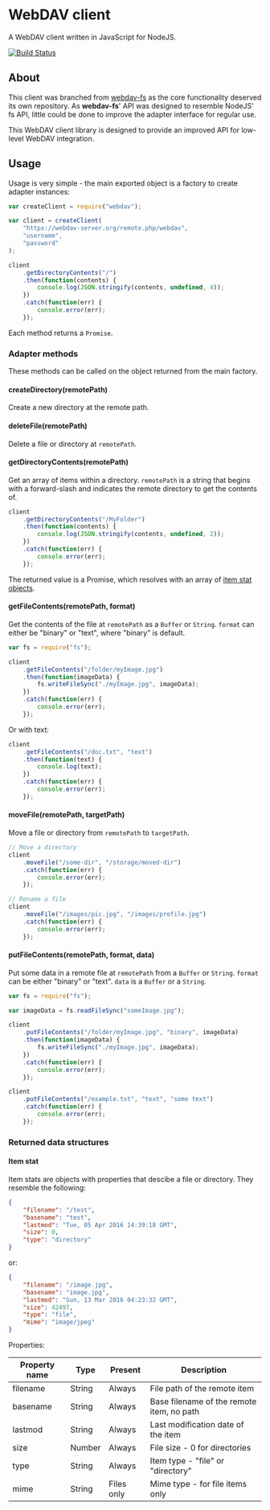 # WebDAV client
A WebDAV client written in JavaScript for NodeJS.

[![Build Status](https://travis-ci.org/perry-mitchell/webdav-client.svg?branch=master)](https://travis-ci.org/perry-mitchell/webdav-client)

## About
This client was branched from [webdav-fs](https://github.com/perry-mitchell/webdav-fs) as the core functionality deserved its own repository. As **webdav-fs**' API was designed to resemble NodeJS' fs API, little could be done to improve the adapter interface for regular use.

This WebDAV client library is designed to provide an improved API for low-level WebDAV integration.

## Usage
Usage is very simple - the main exported object is a factory to create adapter instances:

```js
var createClient = require("webdav");

var client = createClient(
    "https://webdav-server.org/remote.php/webdav",
    "username",
    "password"
);

client
    .getDirectoryContents("/")
    .then(function(contents) {
        console.log(JSON.stringify(contents, undefined, 4));
    })
    .catch(function(err) {
        console.error(err);
    });
```

Each method returns a `Promise`.

### Adapter methods
These methods can be called on the object returned from the main factory.

#### createDirectory(remotePath)
Create a new directory at the remote path.

#### deleteFile(remotePath)
Delete a file or directory at `remotePath`.

#### getDirectoryContents(remotePath)
Get an array of items within a directory. `remotePath` is a string that begins with a forward-slash and indicates the remote directory to get the contents of.

```js
client
    .getDirectoryContents("/MyFolder")
    .then(function(contents) {
        console.log(JSON.stringify(contents, undefined, 2));
    })
    .catch(function(err) {
        console.error(err);
    });
```

The returned value is a Promise, which resolves with an array of [item stat objects](#item-stat).

#### getFileContents(remotePath, format)
Get the contents of the file at `remotePath` as a `Buffer` or `String`. `format` can either be "binary" or "text", where "binary" is default.

```js
var fs = require("fs");

client
    .getFileContents("/folder/myImage.jpg")
    .then(function(imageData) {
        fs.writeFileSync("./myImage.jpg", imageData);
    })
    .catch(function(err) {
        console.error(err);
    });
```

Or with text:

```js
client
    .getFileContents("/doc.txt", "text")
    .then(function(text) {
        console.log(text);
    })
    .catch(function(err) {
        console.error(err);
    });
```

#### moveFile(remotePath, targetPath)
Move a file or directory from `remotePath` to `targetPath`.

```js
// Move a directory
client
    .moveFile("/some-dir", "/storage/moved-dir")
    .catch(function(err) {
        console.error(err);
    });

// Rename a file
client
    .moveFile("/images/pic.jpg", "/images/profile.jpg")
    .catch(function(err) {
        console.error(err);
    });
```

#### putFileContents(remotePath, format, data)
Put some data in a remote file at `remotePath` from a `Buffer` or `String`. `format` can be either "binary" or "text". `data` is a `Buffer` or a `String`.

```js
var fs = require("fs");

var imageData = fs.readFileSync("someImage.jpg");

client
    .putFileContents("/folder/myImage.jpg", "binary", imageData)
    .then(function(imageData) {
        fs.writeFileSync("./myImage.jpg", imageData);
    })
    .catch(function(err) {
        console.error(err);
    });
```

```js
client
    .putFileContents("/example.txt", "text", "some text")
    .catch(function(err) {
        console.error(err);
    });
```

### Returned data structures

#### Item stat
Item stats are objects with properties that descibe a file or directory. They resemble the following:

```json
{
    "filename": "/test",
    "basename": "test",
    "lastmod": "Tue, 05 Apr 2016 14:39:18 GMT",
    "size": 0,
    "type": "directory"
}
```

or:

```json
{
    "filename": "/image.jpg",
    "basename": "image.jpg",
    "lastmod": "Sun, 13 Mar 2016 04:23:32 GMT",
    "size": 42497,
    "type": "file",
    "mime": "image/jpeg"
}
```

Properties:

| Property name | Type    | Present      | Description                                 |
|---------------|---------|--------------|---------------------------------------------|
| filename      | String  | Always       | File path of the remote item                |
| basename      | String  | Always       | Base filename of the remote item, no path   |
| lastmod       | String  | Always       | Last modification date of the item          |
| size          | Number  | Always       | File size - 0 for directories               |
| type          | String  | Always       | Item type - "file" or "directory"           |
| mime          | String  | Files only   | Mime type - for file items only             |
